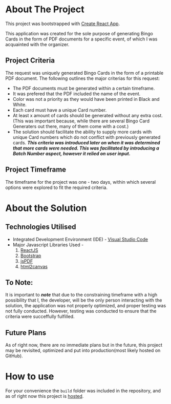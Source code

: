 # About The Project

This project was bootstrapped with [Create React App](https://github.com/facebook/create-react-app).

This application was created for the sole purpose of generating Bingo Cards in the form of PDF documents for a specific event, of which I was acquainted with the organizer.


## Project Criteria

The request was uniquely generated Bingo Cards in the form of a printable PDF document. The following outlines the major criterias for this request:

+ The PDF documents must be generated within a certain timeframe. 
+ It was prefered that the PDF included the name of the event. 
+ Color was not a priority as they would have been printed in Black and White.
+ Each card must have a unique Card number. 
+ At least x amount of cards should be generated without any extra cost. (This was important because, while there are several Bingo Card Generaters out there, many of them come with a cost.)
+ The solution should facilitate the ability to supply more cards with unique Card numbers which do not conflict with previously generated cards. 
    ***This criteria was introduced later on when it was determined that more cards were needed. This was facilitated by introducing a Batch Number aspect, however it relied on user input.***


## Project Timeframe

The timeframe for the project was one - two days, within which several options were explored to fit the required criteria. 



# About the Solution

## Technologies Utilised

+ Integrated Development Environment (IDE) -  [Visual Studio Code](https://code.visualstudio.com/)  
+ Major Javascript Libraries Used -  
    1. [ReactJS](https://react.dev/)
    1. [Bootstrap](https://getbootstrap.com/)
    1. [jsPDF](https://github.com/parallax/jsPDF)
    1. [html2canvas](https://html2canvas.hertzen.com/)

## To Note:

It is important to ***note*** that due to the constraining timeframe with a high possibility that I, the developer, will be the only person interacting with the solution, the application was not properly optimized, and proper testing was not fully conducted. However, testing was conducted to ensure that the criteria were succeffully fulfilled.    

## Future Plans

As of right now, there are no immediate plans but in the future, this project may be revisited, optimized and put into production(most likely hosted on GitHub). 

# How to use

For your convenience the `build` folder was included in the repository, and as of right now this project is [hosted](https://michaelj1297.github.io).